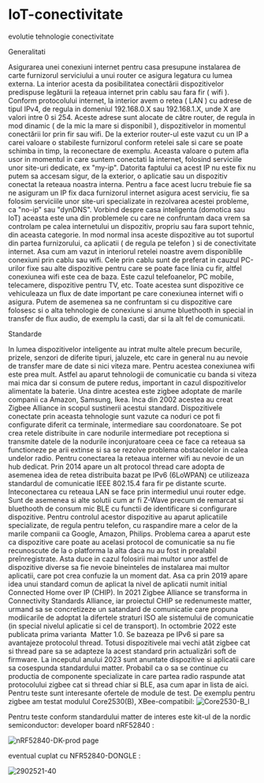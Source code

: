 # IoT-conectivitate
evolutie tehnologie conectivitate

Generalitati 

Asigurarea unei conexiuni internet pentru casa presupune instalarea de carte furnizorul serviciului a unui router ce asigura legatura cu lumea externa. La interior acesta da posibilitatea conectării dispozitivelor predispuse legăturii la rețeaua internet prin cablu sau fara fir ( wifi ). Conform protocolului internet, la interior avem o retea ( LAN ) cu adrese de tipul IPv4, de regula in domeniul 192.168.0.X sau 192.168.1.X, unde X are valori intre 0 si 254. Aceste adrese sunt alocate de către router, de regula in mod dinamic ( de la mic la mare si disponibil ), dispozitivelor in momentul conectării lor prin fir sau wifi. De la exterior router-ul este vazut cu un IP a carei valoare o stabileste furnizorul conform retelei sale si care se poate schimba in timp, la reconectare de exemplu. 
Aceasta valoare o putem afla usor in momentul in care suntem conectati la internet, folosind serviciile unor site-uri dedicate, ex "my-ip". Datorita faptului ca acest IP nu este fix nu putem sa accesam sigur, de la exterior, o aplicatie sau un dispozitiv conectat la reteaua noastra interna.
Pentru a face acest lucru trebuie fie sa ne asiguram un IP fix daca furnizorul internet asigura acest serviciu, fie sa folosim serviciile unor site-uri specializate in rezolvarea acestei probleme, ca "no-ip" sau "dynDNS". Vorbind despre casa inteligenta (domotica sau IoT) aceasta este una din problemele cu care ne confruntam daca vrem sa controlam pe calea internetului un dispozitiv, propriu sau fara suport tehnic, din aceasta categorie. In mod normal insa aceste dispozitive au tot suportul din partea furnizorului, ca aplicatii ( de regula pe telefon ) si de conectivitate internet.
Asa cum am vazut in interiorul retelei noastre avem disponiblile conexiuni prin cablu sau wifi. Cele prin cablu sunt de preferat in cauzul PC-urilor fixe sau alte dispozitive pentru care se poate face linia cu fir, altfel conexiunea wifi este cea de baza. Este cazul telefoanelor, PC mobile, telecamere, dispozitive pentru TV, etc. Toate acestea sunt dispozitive ce vehiculeaza un flux de date important pe care conexiunea internet wifi o asigura. 
Putem de asemenea sa ne confruntam si cu dispozitive care folosesc si o alta tehnologie de conexiune si anume bluethooth in special in transfer de flux audio, de exemplu la casti, dar si la alt fel de comunicatii. 

Standarde

In lumea dispozitivelor inteligente au intrat multe altele precum becurile, prizele, senzori de diferite tipuri, jaluzele, etc care in general nu au nevoie de transfer mare de date si nici viteza mare. Pentru acestea conexiunea wifi este prea mult. Astfel au aparut tehnologii de comunicatie cu banda si viteza mai mica dar si consum de putere redus, important in cazul dispozitivelor alimentate la baterie. Una dintre acestea este zigbee adoptate de marile companii ca Amazon, Samsung, Ikea. Inca din 2002 acestea au creat Zigbee Alliance in scopul sustinerii acestui standard. Dispozitivele conectate prin aceasta tehnologie sunt vazute ca noduri ce pot fi configurate diferit ca terminale, intermediare sau coordonatoare. Se pot crea retele distribuite in care nodurile intermediare pot receptiona si transmite datele de la nodurile inconjuratoare ceea ce face ca reteaua sa functioneze pe arii extinse si sa se rezolve problema obstacolelor in calea undelor radio. Pentru conectarea la reteaua interner wifi au nevoie de un hub dedicat. Prin 2014 apare un alt protocol thread care adopta de asemenea idea de retea distribuita bazat pe IPv6 (6LoWPAN) ce utilizeaza standardul de comunicatie IEEE 802.15.4 fara fir pe distante scurte. Inteconectarea cu reteaua LAN se face prin intermediul unui router edge. Sunt de asemenea si alte solutii cum ar fi Z-Wave precum de remarcat si bluethooth de consum mic BLE cu functii de identificare si configurare dispozitive.
Pentru controlul acestor dispozitive au aparut aplicatiile specializate, de regula pentru telefon, cu raspandire mare a celor de la marile companii ca Google, Amazon, Philips. Problema carea a aparut este ca dispozitive care poate au acelasi protocol de comunicatie sa nu fie recunoscute de la o platforma la alta daca nu au fost in prealabil preînregistrate. Asta duce in cazul folosirii mai multor unor astfel de dispozitive diverse sa fie nevoie bineinteles de instalarea mai multor aplicatii, care pot crea confuzie la un moment dat. Asa ca prin 2019 apare idea unui standard comun de aplicat la nivel de aplicatii numit initial Connected Home over IP (CHIP). In 2021 Zigbee Alliance se transforma in Connectivity Standards Alliance, iar proiectul CHIP se redenumeste matter, urmand sa se concretizeze un satandard de comunicatie care propuna modiicarile de adoptat la difertele straturi ISO ale sistemului de comunicatie (in special nivelul aplicatie si cel de transport). In octombrie 2022 este publicata prima varianta  Matter 1.0. Se bazeaza pe IPv6 si pare sa avantajeze protocolul thread. Totusi dispozitivele mai vechi atât zigbee cat si thread pare sa se adapteze la acest standard prin actualizări soft de firmware.
La inceputul anului 2023 sunt anuntate dispozitive si aplicatii care sa cosespunda standardului matter. Probabil ca o sa se continue cu productia de componente specializate in care partea radio raspunde atat protocolului zigbee cat si thread chiar si BLE, asa cum apar in lista de aici.
Pentru teste sunt interesante ofertele de module de test. De exemplu pentru zigbee am testat modulul Core2530(B), XBee-compatibil:
![Core2530-B_l](https://github.com/acican/IoT-conectivitate/assets/10486613/5e9a4cc2-ae17-403b-83e6-1c4ced260249)

Pentru teste conform standardului matter de interes este kit-ul de la nordic semiconductor:
developer board nRF52840 :

![nRF52840-DK-prod page](https://github.com/acican/IoT-conectivitate/assets/10486613/c362d1e5-a45a-4f3c-98d1-fde871bde2f6)





eventual cuplat cu NFR52840-DONGLE :

![2902521-40](https://github.com/acican/IoT-conectivitate/assets/10486613/467c17f8-edd0-42bc-b590-ff767a7b5d1d)

